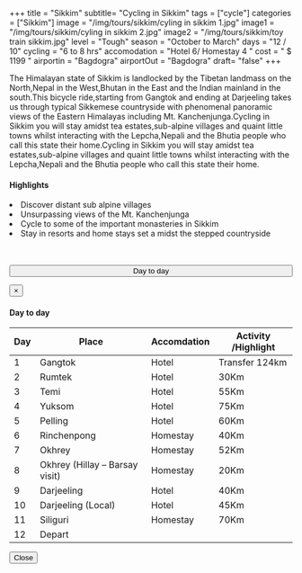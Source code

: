 +++
title = "Sikkim"
subtitle= "Cycling in Sikkim"
tags = ["cycle"]
categories = ["Sikkim"]
image = "/img/tours/sikkim/cyling in sikkim 1.jpg"
image1 = "/img/tours/sikkim/cyling in sikkim 2.jpg"
image2 = "/img/tours/sikkim/toy train sikkim.jpg"
level =  "Tough" 
season =  "October to March"
days =  "12 / 10"
cycling = "6 to 8 hrs"
accomodation = "Hotel 6/ Homestay 4 "
cost = " $ 1199 "
airportin = "Bagdogra"
airportOut =  "Bagdogra"
draft= "false"
+++


<div class="col-sm-8 desc">
<p>
The Himalayan state of Sikkim is landlocked by the Tibetan landmass on the North,Nepal in the West,Bhutan in the East and the Indian mainland in the south.This bicycle ride,starting from Gangtok and ending at Darjeeling takes us through typical Sikkemese countryside with phenomenal panoramic views of the Eastern Himalayas including Mt. Kanchenjunga.Cycling in Sikkim you will stay amidst tea estates,sub-alpine villages and quaint little towns whilst interacting with the Lepcha,Nepali and the Bhutia people who call this state their home.Cycling in Sikkim you will stay amidst tea estates,sub-alpine villages and quaint little towns whilst interacting with the Lepcha,Nepali and the Bhutia people who call this state their home.
</div>

<div class = "col-sm-3 high">
<h4>Highlights</h4>
<li> Discover distant sub alpine villages
<li> Unsurpassing views of the Mt. Kanchenjunga
<li> Cycle to some of the important monasteries in Sikkim
<li> Stay in resorts and home stays set a midst the stepped countryside

<br><br>
<button type="button" class="btn btn-main" data-toggle="modal" data-target="#dayModal" style="width: 100%; padding: 0px 0px 0px -40px;">
Day to day</button></div>
<!-- Modal -->
<div id="dayModal" class="modal fade" role="dialog">
<div class="modal-dialog">
<!-- Modal content-->
<div class="modal-content">
<div class="modal-header">
<button type="button" class="close" data-dismiss="modal">&times;</button>
<h4 class="modal-title">Day to day</h4>
</div>
<div class="modal-body">
<div class="col-sm-3 table">

<table >
<thead>
<tr>
<th> 
<div class="itinicon">
<i class="ion-android-calendar"></i></div>
<div class="list-text"> 
Day   
</th>
<th>
<div class="itinicon">
<i class="ion-android-locate"></i></div>
<div class="list-text">  
Place   </th>
<th>
<div class="itinicon">
<i class="ion-android-home"></i></div>
<div class="list-text"> 
Accomdation  </th>
<th>
<div class="itinicon">
<i class="ion-android-bicycle"></i></div>
<div class="list-text">  
Activity /Highlight </th>
</tr></thead>
<tbody>
<tr><td> 1</td><td>Gangtok</td><td>Hotel </td><td>Transfer 124km</td>
<tr><td> 2</td><td>Rumtek </td><td>Hotel </td><td> 30Km</td>
<tr><td> 3</td><td>Temi </td><td>Hotel </td><td> 55Km</td>
<tr><td> 4</td><td>Yuksom </td><td>Hotel </td><td> 75Km</td>
<tr><td> 5</td><td>Pelling </td><td>Hotel </td><td> 60Km</td>
<tr><td> 6</td><td>Rinchenpong</td><td> Homestay </td><td> 40Km</td>
<tr><td> 7</td><td>Okhrey</td><td> Homestay </td><td> 52Km</td>
<tr><td> 8</td><td>Okhrey (Hillay – Barsay visit)</td><td> Homestay </td><td> 20Km</td>
<tr><td> 9</td><td>Darjeeling</td><td>Hotel </td><td> 40Km</td>
<tr><td> 10</td><td>Darjeeling (Local)</td><td> Hotel </td><td> 45Km</td>
<tr><td> 11</td><td>Siliguri</td><td> Homestay </td><td> 70Km</td>
<tr><td> 12</td><td>Depart</td><td></td><td></td>

</tbody>
</table></div>
</div>
<div class="modal-footer">
<button type="button" class="btn btn-main" data-dismiss="modal">Close</button>
</div>
</div>
</div>
</div>
</div>
</div>


<br><br>

<div id="mapid" style="width: 100%; height: 400px;"></div>
<script>
	var mymap = L.map('mapid').setView([26.715617915, 88.6134910583496], 8);
	L.tileLayer('https://tile.thunderforest.com/cycle/{z}/{x}/{y}.png?apikey=10771ad162c94f459d234529910e1de0', {
	attribution: '&copy; <a href="http://www.thunderforest.com/">Thunderforest</a>, &copy; <a href="http://www.openstreetmap.org/copyright">OpenStreetMap</a>',
	apikey: '<your apikey>', 
    maxZoom: 22,
		id: 'mapbox.streets'
	}).addTo(mymap);
	var cycleIcon = L.icon({
    iconUrl: '/img/cycle.svg',
    iconSize:     [20, 20], // size of the icon
    iconAnchor:   [1, 2], // point of the icon which will correspond to marker's location
    popupAnchor:  [5, 5] // point from which the popup should open relative to the iconAnchor
}); 
// L.marker([12.325328074276468, 76.64886474609375], {icon: cycleIcon}).addTo(mymap);
var geojson = {
	"type": "FeatureCollection",
	"features": [
		{
			"type": "Feature",
			"geometry": {
				"type": "Point",
				"coordinates": [88.6134910583496, 27.330986181693344]
			},
			"properties": {
				"name": "GANGTOK",
				"type": "Generic",
				"ele": "1641.0"
			}
		},
		{
			"type": "Feature",
			"geometry": {
				"type": "Point",
				"coordinates": [88.56109142303467, 27.28638684872434]
			},
			"properties": {
				"name": "RUMTEK",
				"type": "Generic",
				"ele": "1620.0"
			}
		},
		{
			"type": "Feature",
			"geometry": {
				"type": "Point",
				"coordinates": [88.42796802520752, 27.238396382546334]
			},
			"properties": {
				"name": "TEMI",
				"type": "Generic",
				"ele": "1337.0"
			}
		},
		{
			"type": "Feature",
			"geometry": {
				"type": "Point",
				"coordinates": [88.216288, 27.369072]
			},
			"properties": {
				"name": "YUKSOM",
				"type": "Generic",
				"ele": "1774.0"
			}
		},
		{
			"type": "Feature",
			"geometry": {
				"type": "Point",
				"coordinates": [88.2351279258728, 27.300602024188137]
			},
			"properties": {
				"name": "PELLING",
				"type": "Generic",
				"ele": "1936.0"
			}
		},
		{
			"type": "Feature",
			"geometry": {
				"type": "Point",
				"coordinates": [88.26900959014893, 27.242211962678944]
			},
			"properties": {
				"name": "RINCHENPONG",
				"type": "Generic",
				"ele": "1584.0"
			}
		},
		{
			"type": "Feature",
			"geometry": {
				"type": "Point",
				"coordinates": [88.10301303863525, 27.1411313064203]
			},
			"properties": {
				"name": "OKHREY",
				"type": "Generic",
				"ele": "2057.0"
			}
		},
		{
			"type": "Feature",
			"geometry": {
				"type": "Point",
				"coordinates": [88.2621431350708, 27.03713052159677]
			},
			"properties": {
				"name": "DARJEELING",
				"type": "Generic",
				"ele": "2075.0"
			}
		},
		{
			"type": "Feature",
			"geometry": {
				"type": "Point",
				"coordinates": [88.43000650405884, 26.71561791508631]
			},
			"properties": {
				"name": "SILIGURI",
				"type": "Generic",
				"ele": "128.0"
			}
		},
		{
			"type": "Feature",
			"geometry": {
				"type": "MultiLineString",
				"coordinates": [[[88.3208084, 26.6825979, 126.0], [88.6170959, 27.3309432, 1692.0], [88.5615634, 27.2857968, 1617.0], [88.42785, 27.2389916, 1335.0], [88.2169532, 27.3691042, 1770.0], [88.2354497, 27.3009553, 1931.0], [88.2698678, 27.2421356, 1602.0], [88.101747, 27.1411975, 2052.0], [88.2633018, 27.0368856, 2108.0], [88.4308433, 26.7162552, 127.0], [88.3237266, 26.6834366, 127.0]]],
				"bbox": [88.6170959, 27.3691042, 88.101747, 26.6825979]
			},
			"properties": {
				"name": "Sikkim - website",
				"src": "https://www.gpsies.com/map.do?fileId=lyzhohcdrcsmvcqj",
				"desc": "Generated by GPSies.com https://www.gpsies.com/"
			}
		}
	]
}
L.geoJSON(geojson, {
	style : function(feature) {
		return{
			color: '#000'
		}
	},
	pointToLayer: function (geoJsonPoint, latlong) {
		return L.marker(latlong, {
			icon: cycleIcon
		})
		},
	onEachFeature: function(feature, layer){
		if(feature.geometry.type==='Point'){
			layer.bindPopup(feature.properties.name);
		}
	}	
}).addTo(mymap);  
// Disable mousewheel zoom
	mymap.scrollWheelZoom.disable();
</script>

</div>
